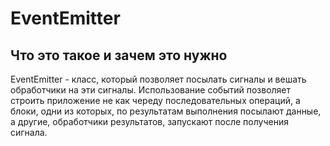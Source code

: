 # EventEmitter

## Что это такое и зачем это нужно
EventEmitter - класс, который позволяет посылать сигналы и вешать обработчики на эти сигналы. Использование событий позволяет строить приложение не как череду последовательных операций, а блоки, одни из которых, по результатам выполнения посылают данные, а другие, обработчики результатов, запускают после получения сигнала.
